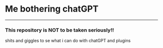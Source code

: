# Me bothering chatGPT
***
### This repository is NOT to be taken seriously!!

shits and giggles to se what i can do with chatGPT and plugins
